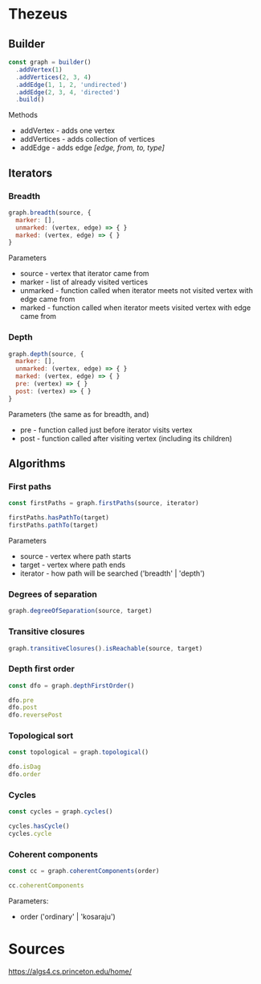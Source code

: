 # Thezeus

## Builder

```javascript
const graph = builder()
  .addVertex(1)
  .addVertices(2, 3, 4)
  .addEdge(1, 1, 2, 'undirected')
  .addEdge(2, 3, 4, 'directed')
  .build()
```
Methods
* addVertex - adds one vertex
* addVertices - adds collection of vertices
* addEdge - adds edge _[edge, from, to, type]_

## Iterators

### Breadth

```javascript
graph.breadth(source, {
  marker: [],
  unmarked: (vertex, edge) => { }
  marked: (vertex, edge) => { }
}
```

Parameters
* source - vertex that iterator came from
* marker - list of already visited vertices
* unmarked - function called when iterator meets not visited vertex with edge came from
* marked - function called  when iterator meets visited vertex with edge came from

### Depth

```javascript
graph.depth(source, {
  marker: [],
  unmarked: (vertex, edge) => { }
  marked: (vertex, edge) => { }
  pre: (vertex) => { }
  post: (vertex) => { }
}
```

Parameters (the same as for breadth, and)
* pre - function called just before iterator visits vertex
* post - function called after visiting vertex (including its children)

## Algorithms

### First paths

```javascript
const firstPaths = graph.firstPaths(source, iterator)

firstPaths.hasPathTo(target)
firstPaths.pathTo(target)
```

Parameters 
* source - vertex where path starts
* target - vertex where path ends
* iterator - how path will be searched ('breadth' | 'depth')

### Degrees of separation

```javascript
graph.degreeOfSeparation(source, target)
```

### Transitive closures

```javascript
graph.transitiveClosures().isReachable(source, target)
```

### Depth first order

```javascript
const dfo = graph.depthFirstOrder()

dfo.pre
dfo.post
dfo.reversePost
```

### Topological sort

```javascript
const topological = graph.topological()

dfo.isDag
dfo.order
```

### Cycles

```javascript
const cycles = graph.cycles()

cycles.hasCycle()
cycles.cycle
```

### Coherent components

```javascript
const cc = graph.coherentComponents(order)

cc.coherentComponents
```

Parameters:
* order ('ordinary' | 'kosaraju')

# Sources
https://algs4.cs.princeton.edu/home/